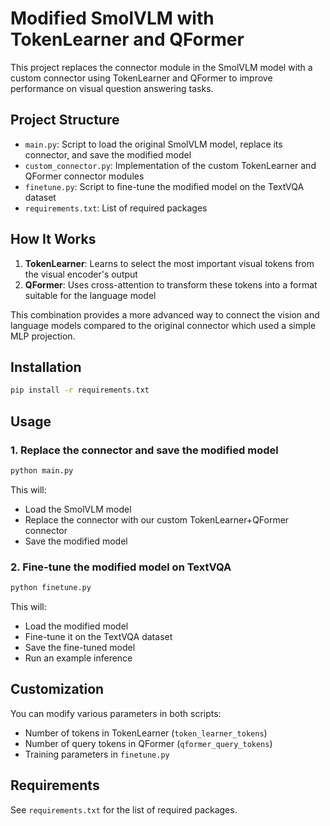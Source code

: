 # Modified SmolVLM with TokenLearner and QFormer

This project replaces the connector module in the SmolVLM model with a custom connector using TokenLearner and QFormer to improve performance on visual question answering tasks.

## Project Structure

- `main.py`: Script to load the original SmolVLM model, replace its connector, and save the modified model
- `custom_connector.py`: Implementation of the custom TokenLearner and QFormer connector modules
- `finetune.py`: Script to fine-tune the modified model on the TextVQA dataset
- `requirements.txt`: List of required packages

## How It Works

1. **TokenLearner**: Learns to select the most important visual tokens from the visual encoder's output
2. **QFormer**: Uses cross-attention to transform these tokens into a format suitable for the language model

This combination provides a more advanced way to connect the vision and language models compared to the original connector which used a simple MLP projection.

## Installation

```bash
pip install -r requirements.txt
```

## Usage

### 1. Replace the connector and save the modified model

```bash
python main.py
```

This will:
- Load the SmolVLM model
- Replace the connector with our custom TokenLearner+QFormer connector
- Save the modified model

### 2. Fine-tune the modified model on TextVQA

```bash
python finetune.py
```

This will:
- Load the modified model
- Fine-tune it on the TextVQA dataset
- Save the fine-tuned model
- Run an example inference

## Customization

You can modify various parameters in both scripts:
- Number of tokens in TokenLearner (`token_learner_tokens`)
- Number of query tokens in QFormer (`qformer_query_tokens`)
- Training parameters in `finetune.py`

## Requirements

See `requirements.txt` for the list of required packages. 